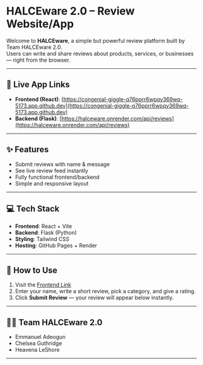 # HALCEware 2.0 – Review Website/App

Welcome to **HALCEware**, a simple but powerful review platform built by Team HALCEware 2.0.  
Users can write and share reviews about products, services, or businesses — right from the browser.

---

## 🔗 Live App Links
- **Frontend (React)**: [https://congenial-giggle-q76pprr6wpqy369wq-5173.app.github.dev](https://congenial-giggle-q76pprr6wpqy369wq-5173.app.github.dev)  
- **Backend (Flask)**: [https://halceware.onrender.com/api/reviews](https://halceware.onrender.com/api/reviews)

---

## ✨ Features
- Submit reviews with name & message  
- See live review feed instantly  
- Fully functional frontend/backend  
- Simple and responsive layout  

---

## 💻 Tech Stack
- **Frontend**: React + Vite  
- **Backend**: Flask (Python)  
- **Styling**: Tailwind CSS  
- **Hosting**: GitHub Pages + Render  

---

## 🧪 How to Use
1. Visit the [Frontend Link](https://congenial-giggle-q76pprr6wpqy369wq-5173.app.github.dev)
2. Enter your name, write a short review, pick a category, and give a rating.
3. Click **Submit Review** — your review will appear below instantly.

---

## 🧑‍💻 Team HALCEware 2.0
- Emmanuel Adeogun  
- Chelsea Guthridge  
- Heavena LeShore  


---
